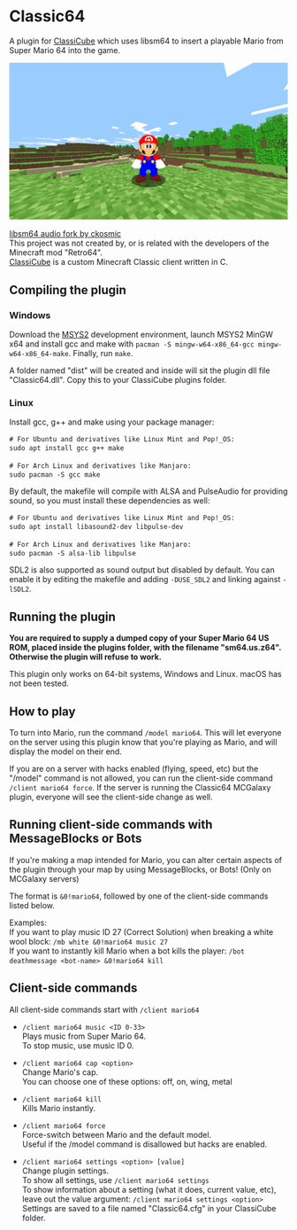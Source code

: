 # Classic64
A plugin for [ClassiCube](https://classicube.net) which uses libsm64 to insert a playable Mario from Super Mario 64 into the game.

![Hey stinky!](screenshot.png)

[libsm64 audio fork by ckosmic](https://github.com/ckosmic/libsm64/tree/audio)<br/>
This project was not created by, or is related with the developers of the Minecraft mod "Retro64".<br/>
[ClassiCube](https://github.com/UnknownShadow200/ClassiCube) is a custom Minecraft Classic client written in C.

## Compiling the plugin
### Windows
Download the [MSYS2](https://msys2.org/#installation) development environment, launch MSYS2 MinGW x64 and install gcc and make with `pacman -S mingw-w64-x86_64-gcc mingw-w64-x86_64-make`.
Finally, run `make`.

A folder named "dist" will be created and inside will sit the plugin dll file "Classic64.dll".
Copy this to your ClassiCube plugins folder.

### Linux
Install gcc, g++ and make using your package manager:
```
# For Ubuntu and derivatives like Linux Mint and Pop!_OS:
sudo apt install gcc g++ make

# For Arch Linux and derivatives like Manjaro:
sudo pacman -S gcc make
```

By default, the makefile will compile with ALSA and PulseAudio for providing sound, so you must install these dependencies as well:
```
# For Ubuntu and derivatives like Linux Mint and Pop!_OS:
sudo apt install libasound2-dev libpulse-dev

# For Arch Linux and derivatives like Manjaro:
sudo pacman -S alsa-lib libpulse
```

SDL2 is also supported as sound output but disabled by default. You can enable it by editing the makefile and adding `-DUSE_SDL2` and linking against `-lSDL2`.

## Running the plugin
**You are required to supply a dumped copy of your Super Mario 64 US ROM, placed inside the plugins folder, with the filename "sm64.us.z64".
Otherwise the plugin will refuse to work.**

This plugin only works on 64-bit systems, Windows and Linux. macOS has not been tested.

## How to play
To turn into Mario, run the command `/model mario64`. This will let everyone on the server using this plugin know that you're playing as Mario, and will display the model on their end.

If you are on a server with hacks enabled (flying, speed, etc) but the "/model" command is not allowed, you can run the client-side command `/client mario64 force`.
If the server is running the Classic64 MCGalaxy plugin, everyone will see the client-side change as well.

## Running client-side commands with MessageBlocks or Bots
If you're making a map intended for Mario, you can alter certain aspects of the plugin through your map by using MessageBlocks, or Bots! (Only on MCGalaxy servers)

The format is `&0!mario64`, followed by one of the client-side commands listed below.

Examples:<br/>
If you want to play music ID 27 (Correct Solution) when breaking a white wool block: `/mb white &0!mario64 music 27`<br/>
If you want to instantly kill Mario when a bot kills the player: `/bot deathmessage <bot-name> &0!mario64 kill`

## Client-side commands
All client-side commands start with `/client mario64`

* `/client mario64 music <ID 0-33>`<br/>
Plays music from Super Mario 64.<br/>
To stop music, use music ID 0.

* `/client mario64 cap <option>`<br/>
Change Mario's cap.<br/>
You can choose one of these options: off, on, wing, metal

* `/client mario64 kill`<br/>
Kills Mario instantly.

* `/client mario64 force`<br/>
Force-switch between Mario and the default model.<br/>
Useful if the /model command is disallowed but hacks are enabled.

* `/client mario64 settings <option> [value]`<br/>
Change plugin settings.<br/>
To show all settings, use `/client mario64 settings`<br/>
To show information about a setting (what it does, current value, etc), leave out the value argument: `/client mario64 settings <option>`<br/>
Settings are saved to a file named "Classic64.cfg" in your ClassiCube folder.
